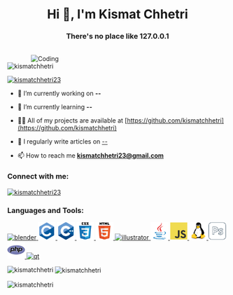 <h1 align="center">Hi 👋, I'm Kismat Chhetri</h1>
<h3 align="center">There's no place like 127.0.0.1</h3><br>
<img align="right" alt="Coding" width="450" src="https://static.vecteezy.com/system/resources/previews/019/153/003/original/3d-minimal-programming-icon-coding-screen-web-development-concept-laptop-with-a-coding-screen-and-a-coding-icon-3d-illustration-png.png">

<p align="left"> <img src="https://komarev.com/ghpvc/?username=kismatchhetri&label=Profile%20views&color=0e75b6&style=flat" alt="kismatchhetri" /> </p>

<p align="left"> <a href="https://twitter.com/kismatchhetri23" target="blank"><img src="https://img.shields.io/twitter/follow/kismatchhetri23?logo=twitter&style=for-the-badge" alt="kismatchhetri23" /></a> </p>

- 🔭 I’m currently working on **--**

- 🌱 I’m currently learning **--**

- 👨‍💻 All of my projects are available at [https://github.com/kismatchhetri](https://github.com/kismatchhetri)

- 📝 I regularly write articles on [--](https://books.google.com.np/books?hl=en&lr=&id=YqXmNrZQwfEC&oi=fnd&pg=PA31&dq=article+on+climate+change&ots=qctzoy0ga1&sig=pWGtQtpxrTHFF2oyGZkg0GB5BQU&redir_esc=y#v=onepage&q=article%20on%20climate%20change&f=false)

- 📫 How to reach me **kismatchhetri23@gmail.com**

<h3 align="left">Connect with me:</h3>
<p align="left">
<a href="https://twitter.com/kismatchhetri23" target="blank"><img align="center" src="https://raw.githubusercontent.com/rahuldkjain/github-profile-readme-generator/master/src/images/icons/Social/twitter.svg" alt="kismatchhetri23" height="30" width="40" /></a>
</p>

<h3 align="left">Languages and Tools:</h3>
<p align="left"> <a href="https://www.blender.org/" target="_blank" rel="noreferrer"> <img src="https://download.blender.org/branding/community/blender_community_badge_white.svg" alt="blender" width="40" height="40"/> </a> <a href="https://www.cprogramming.com/" target="_blank" rel="noreferrer"> <img src="https://raw.githubusercontent.com/devicons/devicon/master/icons/c/c-original.svg" alt="c" width="40" height="40"/> </a> <a href="https://www.w3schools.com/cpp/" target="_blank" rel="noreferrer"> <img src="https://raw.githubusercontent.com/devicons/devicon/master/icons/cplusplus/cplusplus-original.svg" alt="cplusplus" width="40" height="40"/> </a> <a href="https://www.w3schools.com/css/" target="_blank" rel="noreferrer"> <img src="https://raw.githubusercontent.com/devicons/devicon/master/icons/css3/css3-original-wordmark.svg" alt="css3" width="40" height="40"/> </a> <a href="https://www.w3.org/html/" target="_blank" rel="noreferrer"> <img src="https://raw.githubusercontent.com/devicons/devicon/master/icons/html5/html5-original-wordmark.svg" alt="html5" width="40" height="40"/> </a> <a href="https://www.adobe.com/in/products/illustrator.html" target="_blank" rel="noreferrer"> <img src="https://www.vectorlogo.zone/logos/adobe_illustrator/adobe_illustrator-icon.svg" alt="illustrator" width="40" height="40"/> </a> <a href="https://www.java.com" target="_blank" rel="noreferrer"> <img src="https://raw.githubusercontent.com/devicons/devicon/master/icons/java/java-original.svg" alt="java" width="40" height="40"/> </a> <a href="https://developer.mozilla.org/en-US/docs/Web/JavaScript" target="_blank" rel="noreferrer"> <img src="https://raw.githubusercontent.com/devicons/devicon/master/icons/javascript/javascript-original.svg" alt="javascript" width="40" height="40"/> </a> <a href="https://www.linux.org/" target="_blank" rel="noreferrer"> <img src="https://raw.githubusercontent.com/devicons/devicon/master/icons/linux/linux-original.svg" alt="linux" width="40" height="40"/> </a> <a href="https://www.photoshop.com/en" target="_blank" rel="noreferrer"> <img src="https://raw.githubusercontent.com/devicons/devicon/master/icons/photoshop/photoshop-line.svg" alt="photoshop" width="40" height="40"/> </a> <a href="https://www.php.net" target="_blank" rel="noreferrer"> <img src="https://raw.githubusercontent.com/devicons/devicon/master/icons/php/php-original.svg" alt="php" width="40" height="40"/> </a> <a href="https://www.qt.io/" target="_blank" rel="noreferrer"> <img src="https://upload.wikimedia.org/wikipedia/commons/0/0b/Qt_logo_2016.svg" alt="qt" width="40" height="40"/> </a> </p>

<p><img align="left" src="https://github-readme-stats.vercel.app/api/top-langs?username=kismatchhetri&show_icons=true&locale=en&layout=compact" alt="kismatchhetri" /></p>

<p>&nbsp;<img align="center" src="https://github-readme-stats.vercel.app/api?username=kismatchhetri&show_icons=true&locale=en" alt="kismatchhetri" /></p>

<p><img align="center" src="https://github-readme-streak-stats.herokuapp.com/?user=kismatchhetri&" alt="kismatchhetri" /></p>

